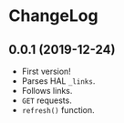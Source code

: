 ChangeLog
=========

0.0.1 (2019-12-24)
------------------

* First version!
* Parses HAL `_links`.
* Follows links.
* `GET` requests.
* `refresh()` function.
